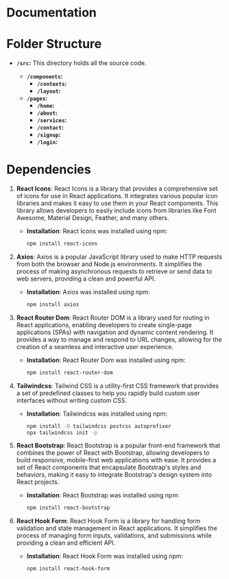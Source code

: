 # Documentation

# Folder Structure

- **`/src`:** This directory holds all the source code.

  - **`/components`:** 
    - **`/contexts`:**
    - **`/layout`:** 
  - **`/pages`:** 
    - **`/home`:**
    - **`/about`:**
    - **`/services`:**
    - **`/contact`:**
    - **`/signup`:**
    - **`/login`:**

# Dependencies

1. **React Icons**: React Icons is a library that provides a comprehensive set of icons for use in React applications. It integrates various popular icon libraries and makes it easy to use them in your React components. This library allows developers to easily include icons from libraries like Font Awesome, Material Design, Feather, and many others.

    - **Installation**:
      React Icons was installed using npm:
      ```bash
      npm install react-icons
      ```
2. **Axios**: Axios is a popular JavaScript library used to make HTTP requests from both the browser and Node.js environments. It simplifies the process of making asynchronous requests to retrieve or send data to web servers, providing a clean and powerful API.

    - **Installation**:
      Axios was installed using npm:
      ```bash
      npm install axios
      ```
3. **React Router Dom**: React Router DOM is a library used for routing in React applications, enabling developers to create single-page applications (SPAs) with navigation and dynamic content rendering. It provides a way to manage and respond to URL changes, allowing for the creation of a seamless and interactive user experience.

    - **Installation**:
      React Router Dom was installed using npm:
      ```bash
      npm install react-router-dom
      ```
4. **Tailwindcss**: Tailwind CSS is a utility-first CSS framework that provides a set of predefined classes to help you rapidly build custom user interfaces without writing custom CSS.
    - **Installation**:
      Tailwindcss was installed using npm:
      ```bash
      npm install -D tailwindcss postcss autoprefixer
      npx tailwindcss init -p
      ```
5. **React Bootstrap**: React Bootstrap is a popular front-end framework that combines the power of React with Bootstrap, allowing developers to build responsive, mobile-first web applications with ease. It provides a set of React components that encapsulate Bootstrap's styles and behaviors, making it easy to integrate Bootstrap's design system into React projects.

    - **Installation**:
      React Bootstrap was installed using npm:
      ```bash
      npm install react-bootstrap
      ```

5. **React Hook Form**: React Hook Form is a library for handling form validation and state management in React applications. It simplifies the process of managing form inputs, validations, and submissions while providing a clean and efficient API.

    - **Installation**:
      React Hook Form was installed using npm:
      ```bash
      npm install react-hook-form
      ```